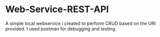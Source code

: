 # Web-Service-REST-API

A simple local webservice i created to perform CRUD based on the URI provided. I used postman for debugging and testing. 
